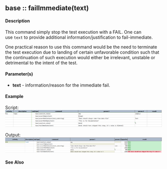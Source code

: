 ## <span class="command-type">base</span> :: <span class="command">failImmediate(text)</span>

#### Description
This command simply stop the test execution with a FAIL.  One can use `text` to provide additional 
information/justification to fail-immediate.

One practical reason to use this command would be the need to terminate the test execution due to 
landing of certain unfavorable condition such that the continuation of such execution would either 
be irrelevant, unstable or detrimental to the intent of the test.

#### Parameter(s)
*   **text** \- information/reason for the immediate fail.

#### Example
Script:
![scipt](image/failImmediate_01.png)

Output:
![output](image/failImmediate_02.png)

#### See Also
